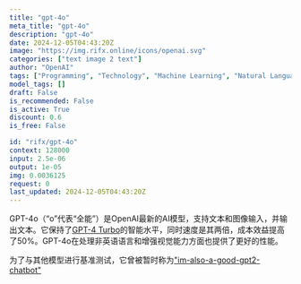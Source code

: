 ```yaml
---
title: "gpt-4o"
meta_title: "gpt-4o"
description: "gpt-4o"
date: 2024-12-05T04:43:20Z
image: "https://img.rifx.online/icons/openai.svg"
categories: ["text image 2 text"]
author: "OpenAI"
tags: ["Programming", "Technology", "Machine Learning", "Natural Language Processing", "Computer Vision"]
model_tags: []
draft: False
is_recommended: False
is_active: True
discount: 0.6
is_free: False

id: "rifx/gpt-4o"
context: 128000
input: 2.5e-06
output: 1e-05
img: 0.0036125
request: 0
last_updated: 2024-12-05T04:43:20Z
---
```


GPT-4o（“o”代表“全能”）是OpenAI最新的AI模型，支持文本和图像输入，并输出文本。它保持了[GPT-4 Turbo](/openai/gpt-4-turbo)的智能水平，同时速度是其两倍，成本效益提高了50%。GPT-4o在处理非英语语言和增强视觉能力方面也提供了更好的性能。

为了与其他模型进行基准测试，它曾被暂时称为["im-also-a-good-gpt2-chatbot"](https://twitter.com/LiamFedus/status/1790064963966370209)

